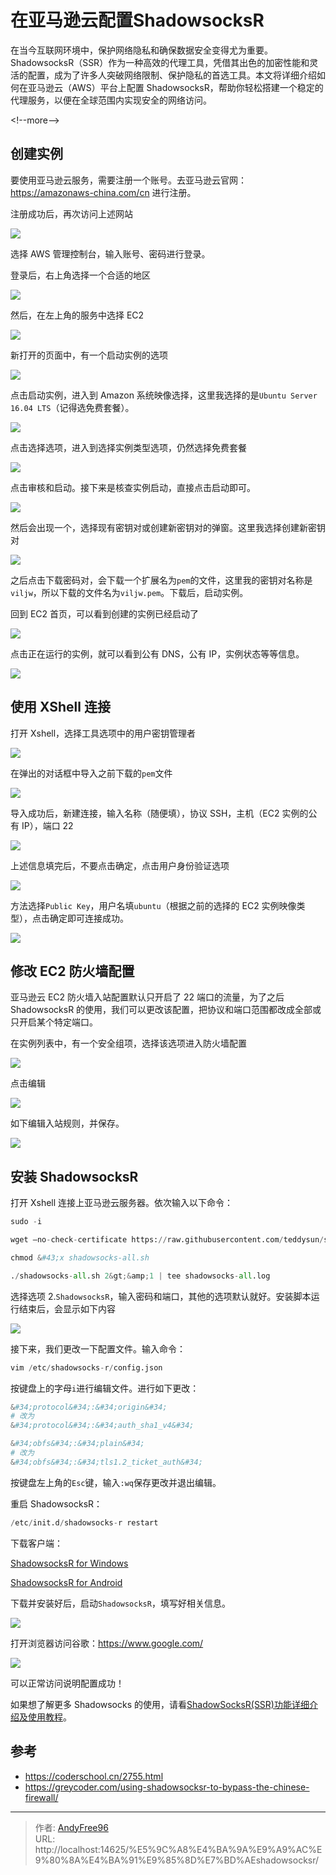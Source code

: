 # 在亚马逊云配置ShadowsocksR


在当今互联网环境中，保护网络隐私和确保数据安全变得尤为重要。ShadowsocksR（SSR）作为一种高效的代理工具，凭借其出色的加密性能和灵活的配置，成为了许多人突破网络限制、保护隐私的首选工具。本文将详细介绍如何在亚马逊云（AWS）平台上配置 ShadowsocksR，帮助你轻松搭建一个稳定的代理服务，以便在全球范围内实现安全的网络访问。

&lt;!--more--&gt;

## 创建实例

要使用亚马逊云服务，需要注册一个账号。去亚马逊云官网：https://amazonaws-china.com/cn 进行注册。

注册成功后，再次访问上述网站

![](/images/202008/1/1.png)

选择 AWS 管理控制台，输入账号、密码进行登录。

登录后，右上角选择一个合适的地区

![](/images/202008/1/2.png)

然后，在左上角的服务中选择 EC2

![](/images/202008/1/3.png)

新打开的页面中，有一个启动实例的选项

![](/images/202008/1/4.png)

点击启动实例，进入到 Amazon 系统映像选择，这里我选择的是`Ubuntu Server 16.04 LTS`（记得选免费套餐）。

![](/images/202008/1/5.png)

点击选择选项，进入到选择实例类型选项，仍然选择免费套餐

![](/images/202008/1/6.png)

点击审核和启动。接下来是核查实例启动，直接点击启动即可。

![](/images/202008/1/7.png)

然后会出现一个，选择现有密钥对或创建新密钥对的弹窗。这里我选择创建新密钥对

![](/images/202008/1/8.png)

之后点击下载密码对，会下载一个扩展名为`pem`的文件，这里我的密钥对名称是`viljw`，所以下载的文件名为`viljw.pem`。下载后，启动实例。

回到 EC2 首页，可以看到创建的实例已经启动了

![](/images/202008/1/9.png)

点击正在运行的实例，就可以看到公有 DNS，公有 IP，实例状态等等信息。

![](/images/202008/1/10.png)

## 使用 XShell 连接

打开 Xshell，选择工具选项中的用户密钥管理者

![](/images/202008/1/11.png)

在弹出的对话框中导入之前下载的`pem`文件

![](/images/202008/1/12.png)

导入成功后，新建连接，输入名称（随便填），协议 SSH，主机（EC2 实例的公有 IP），端口 22

![](/images/202008/1/13.png)

上述信息填完后，不要点击确定，点击用户身份验证选项

![](/images/202008/1/14.png)

方法选择`Public Key`，用户名填`ubuntu`（根据之前的选择的 EC2 实例映像类型），点击确定即可连接成功。

![](/images/202008/1/15.png)

## 修改 EC2 防火墙配置

亚马逊云 EC2 防火墙入站配置默认只开启了 22 端口的流量，为了之后 ShadowsocksR 的使用，我们可以更改该配置，把协议和端口范围都改成全部或只开启某个特定端口。

在实例列表中，有一个安全组项，选择该选项进入防火墙配置

![](/images/202008/1/16.png)

点击编辑

![](/images/202008/1/17.png)

如下编辑入站规则，并保存。

![](/images/202008/1/18.png)

## 安装 ShadowsocksR

打开 Xshell 连接上亚马逊云服务器。依次输入以下命令：

```Python
sudo -i

wget –no-check-certificate https://raw.githubusercontent.com/teddysun/shadowsocks_install/master/shadowsocks-all.sh

chmod &#43;x shadowsocks-all.sh

./shadowsocks-all.sh 2&gt;&amp;1 | tee shadowsocks-all.log
```

选择选项 2.`ShadowsocksR`，输入密码和端口，其他的选项默认就好。安装脚本运行结束后，会显示如下内容

![](/images/202008/1/19.png)

接下来，我们更改一下配置文件。输入命令：

```Python
vim /etc/shadowsocks-r/config.json
```

按键盘上的字母`i`进行编辑文件。进行如下更改：

```Python
&#34;protocol&#34;:&#34;origin&#34;
# 改为
&#34;protocol&#34;:&#34;auth_sha1_v4&#34;

&#34;obfs&#34;:&#34;plain&#34;
# 改为
&#34;obfs&#34;:&#34;tls1.2_ticket_auth&#34;
```

按键盘左上角的`Esc`键，输入`:wq`保存更改并退出编辑。

重启 ShadowsocksR：

```Python
/etc/init.d/shadowsocks-r restart
```

下载客户端：

[ShadowsocksR for Windows](https://github.com/shadowsocksrr/shadowsocksr-csharp/releases)

[ShadowsocksR for Android](https://github.com/shadowsocksrr/shadowsocksr-android/releases)

下载并安装好后，启动`ShadowsocksR`，填写好相关信息。

![](/images/202008/1/20.png)

打开浏览器访问谷歌：https://www.google.com/

![](/images/202008/1/21.png)

可以正常访问说明配置成功！

如果想了解更多 Shadowsocks 的使用，请看[ShadowSocksR(SSR)功能详细介绍及使用教程](https://www.quchao.net/ShadowsocksR.html)。

## 参考

- https://coderschool.cn/2755.html
- https://greycoder.com/using-shadowsocksr-to-bypass-the-chinese-firewall/


---

> 作者: [AndyFree96](https://andyfree96.github.io/)  
> URL: http://localhost:14625/%E5%9C%A8%E4%BA%9A%E9%A9%AC%E9%80%8A%E4%BA%91%E9%85%8D%E7%BD%AEshadowsocksr/  

